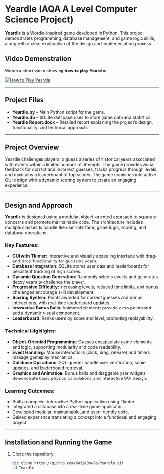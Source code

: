 # Yeardle (AQA A Level Computer Science Project)

**Yeardle** is a Wordle-inspired game developed in Python. This project demonstrates programming, database management, and game logic skills, along with a clear explanation of the design and implementation process.

## Video Demonstration

Watch a short video showing **how to play Yeardle**:

[![How to Play Yeardle](https://img.youtube.com/vi/iEXfgVlUQPI/0.jpg)](https://www.youtube.com/watch?v=iEXfgVlUQPI)

---

## Project Files

- **Yeardle.py** – Main Python script for the game.  
- **Yeardle.db** – SQLite database used to store game data and statistics.  
- **Yeardle Report.docx** – Detailed report explaining the project’s design, functionality, and technical approach.  

---

## Project Overview

Yeardle challenges players to guess a series of historical years associated with events within a limited number of attempts. The game provides visual feedback for correct and incorrect guesses, tracks progress through levels, and maintains a leaderboard of top scores. The game combines interactive GUI design with a dynamic scoring system to create an engaging experience.

---

## Design and Approach

**Yeardle** is designed using a modular, object-oriented approach to separate concerns and promote maintainable code. The architecture includes multiple classes to handle the user interface, game logic, scoring, and database operations.

### Key Features:

- **GUI with Tkinter:** Interactive and visually appealing interface with drag-and-drop functionality for guessing years.  
- **Database Integration:** SQLite stores user data and leaderboards for persistent tracking of high scores.  
- **Dynamic Question Generation:** Randomly selects events and generates decoy years to challenge the player.  
- **Progressive Difficulty:** Increasing levels, reduced time limits, and bonus challenges encourage skill development.  
- **Scoring System:** Points awarded for correct guesses and bonus interactions, with real-time leaderboard updates.  
- **Interactive Bonus Balls:** Animated elements provide extra points and add a dynamic visual component.  
- **Leaderboard:** Ranks users by score and level, promoting replayability.  

### Technical Highlights:

- **Object-Oriented Programming:** Classes encapsulate game elements and logic, supporting modularity and code readability.  
- **Event Handling:** Mouse interactions (click, drag, release) and timers manage gameplay mechanics.  
- **Database Operations:** SQL queries handle user verification, score updates, and leaderboard retrieval.  
- **Graphics and Animation:** Bonus balls and draggable year widgets demonstrate basic physics calculations and interactive GUI design.  

### Learning Outcomes:

- Built a complete, interactive Python application using Tkinter.  
- Integrated a database into a real-time game application.  
- Developed modular, maintainable, and user-friendly code.  
- Gained experience translating a concept into a functional and engaging project.  

---

## Installation and Running the Game

1. Clone the repository:  
   ```bash
   git clone https://github.com/KatieDowle/Yeardle.git
   cd Yeardle
